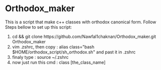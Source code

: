 # Orthodox_maker
This is a script that make c++ classes with orthodox canonical form.
Follow Steps bellow to set up this script:
<ol>
  <li> cd && git clone https://github.com/Nawfal1chaknan/Orthodox_maker.git Orthodox_maker </li>
  <li> vim .zshrc, then copy : alias class="bash $HOME/orthodox_script/sh_orthodox.sh" and past it in .zshrc </li>
  <li> finaly type : source ~/.zshrc </li>
  <li> now just run this cmd : class [the_class_name] </li>
</ol>
